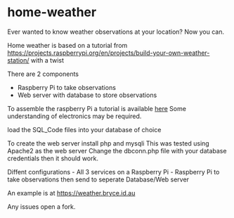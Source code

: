 # home-weather
Ever wanted to know weather observations at your location? Now you can.

Home weather is based on a tutorial from https://projects.raspberrypi.org/en/projects/build-your-own-weather-station/ with a twist

There are 2 components
- Raspberry Pi to take observations
- Web server with database to store observations

To assemble the raspberry Pi a tutorial is available <a href="https://projects.raspberrypi.org/en/projects/build-your-own-weather-station/">here</a>
Some understanding of electronics may be required.

load the SQL_Code files into your database of choice

To create the web server install php and mysqli
This was tested using Apache2 as the web server
Change the dbconn.php file with your database credentials then it should work.

Diffent configurations
    - All 3 services on a Raspberry Pi
    - Raspberry Pi to take observations then send to seperate Database/Web server

An example is at https://weather.bryce.id.au

Any issues open a fork.
